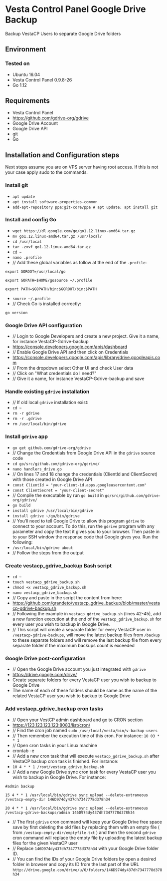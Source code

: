 # Vesta Control Panel Google Drive Backup
Backup VestaCP Users to separate Google Drive folders

## Environment

### Tested on

- Ubuntu 16.04
- Vesta Control Panel 0.9.8-26
- Go 1.12

## Requirements

- Vesta Control Panel
- https://github.com/gdrive-org/gdrive
- Google Drive Account
- Google Drive API
- git
- Go

## Installation and Configuration steps

Next steps assume you are on VPS server having root access.
If this is not your case apply sudo to the commands.

### Install git
- `apt update`
- `apt install software-properties-common`
- `add-apt-repository ppa:git-core/ppa # apt update; apt install git`

### Install and config Go
- `wget https://dl.google.com/go/go1.12.linux-amd64.tar.gz`
- `mv go1.12.linux-amd64.tar.gz /usr/local/`
- `cd /usr/local`
- `tar -zxvf go1.12.linux-amd64.tar.gz`
- `cd ~`
- `nano .profile`
- // Add these global variables as follow at the end of the `.profile`:

`export GOROOT=/usr/local/go`

`export GOPATH=$HOME/gosource ~/.profile`

`export PATH=$GOPATH/bin:$GOROOT/bin:$PATH`

- `source ~/.profile`
- // Check Go is installed correctly:

`go version`

### Google Drive API configuration
- // Login to Google Developers and create a new project. Give it a name, for instance VestaCP-Gdrive-backup 
- https://console.developers.google.com/apis/dashboard
- // Enable Google Drive API and then click on Credentials
- https://console.developers.google.com/apis/library/drive.googleapis.com
- // From the dropdown select Other UI and check User data
- // Click on "What credentials do I need?"
- // Give it a name, for instance VestaCP-Gdrive-backup and save

### Handle existing `gdrive` installation
- // If old local `gdrive` installation exist:
- `cd ~`
- `rm -r gdrive`
- `rm -r .gdrive`
- `rm /usr/local/bin/gdrive`


### Install `gdrive` app
- `go get github.com/gdrive-org/gdrive`
- // Change the Credentials from Google Drive API in the `gdrive` source code
- `cd go/src/github.com/gdrive-org/gdrive/`
- `nano handlers_drive.go`
- // On lines 17 and 18 change the credentials (ClientId and ClientSecret) with those created in Google Drive API
- `const ClientId = "your-client-id.apps.googleusercontent.com"`
- `const ClientSecret = "your-client-secret"`
- // Compile the executable by run `go build` in `go/src/github.com/gdrive-org/gdrive/`
- `go build`
- `install gdrive /usr/local/bin/gdrive`
- `install gdrive ~/go/bin/gdrive`
- // You’ll need to tell Google Drive to allow this program `gdrive` to connect to your account. To do this, run the `gdrive` program with any parameter and copy the text it gives you to your browser. Then paste in to your SSH window the response code that Google gives you. Run the following:
- `/usr/local/bin/gdrive about`
- // Follow the steps from the output

### Create vestacp_gdrive_backup Bash script
- `cd ~`
- `touch vestacp_gdrive_backup.sh`
- `chmod +x vestacp_gdrive_backup.sh`
- `nano vestacp_gdrive_backup.sh`
- // Copy and paste in the script the content from here:
- https://github.com/grandeto/vestacp_gdrive_backup/blob/master/vestacp-gdrive-backup.sh
- // Following the example in `vestacp_gdrive_backup.sh` (lines 42-45), add a new function execution at the end of the `vestacp_gdrive_backup.sh` for every user you wish to backup in Google Drive.
- // This script will create a separate folder for every VestaCP user in `/vestacp-gdrive-backups`, will move the latest backup files from `/backup` to these separate folders and will remove the last backup file from every separate folder if the maximum backups count is exceeded

### Google Drive post-configuration
- // Open the Google Drive account you just integrated with `gdrive`
- https://drive.google.com/drive/
- Create separate folders for every VestaCP user you wish to backup to Google Drive
- The name of each of these folders should be same as the name of the related VestaCP user you wish to backup to Google Drive

### Add vestacp_gdrive_backup cron tasks
- // Open your VestCP admin dashboard and go to CRON section
- https://123.123.123.123:8083/list/cron/
- // Find the cron job named `sudo /usr/local/vesta/bin/v-backup-users`
- // Then remember the execution time of this cron. For instance: `10 03 * * 1`
- // Open cron tasks in your Linux machine
- crontab -e
- // Add a new cron task that will execute `vestacp_gdrive_backup.sh` after VestaCP backup cron task is finished. For instance:
- `10 4 * * 1 /root/vestacp_gdrive_backup.sh`
- // Add a new Google Drive sync cron task for every VestaCP user you wish to backup in Google Drive. For instance:

`#admin backup`

`15 4 * * 1 /usr/local/bin/gdrive sync upload --delete-extraneous /vestacp-empty-dir 146D974dy437dh7347778d378h34`

`20 4 * * 1 /usr/local/bin/gdrive sync upload --delete-extraneous /vestacp-gdrive-backups/admin 146D974dy437dh7347778d378h34`

- // The first `gdrive` cron command will keep your Google Drive free space save by first deleting the old files by replacing them with an empty file ( from `/vestacp-empty-dir/emptyfile.txt` ) and then the second `gdrive` cron command will replace the empty file by uploading the latest backup files for the given VestaCP user
- // Replace `146D974dy437dh7347778d378h34` with your Google Drive folder ID. 
- // You can find the IDs of your Google Drive folders by open a desired folder in browser and copy its ID from the last part of the URL `http://drive.google.com/drive/u/0/folders/146D974dy437dh7347778d378h34`


